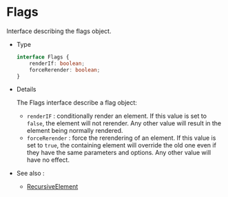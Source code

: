 # Flags

Interface describing the flags object.

-   Type

    ```ts
    interface Flags {
        renderIf: boolean;
        forceRerender: boolean;
    }
    ```

-   Details

    The Flags interface describe a flag object:

    -   `renderIF` : conditionally render an element. If this value is set to `false`, the element will not rerender. Any other value will result in the element being normally rendered.
    -   `forceRerender` : force the rerendering of an element. If this value is set to `true`, the containing element will override the old one even if they have the same parameters and options. Any other value will have no effect.

-   See also :

    -   [RecursiveElement](/recursive-docs/core/RecursiveElement)
